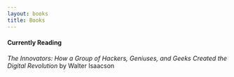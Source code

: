 ```yaml
---
layout: books
title: Books
---
```


#### Currently Reading
*The Innovators: How a Group of Hackers, Geniuses, and Geeks Created the Digital Revolution* by Walter Isaacson
